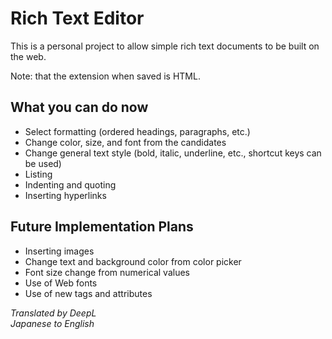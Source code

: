 # Rich Text Editor
This is a personal project to allow simple rich text documents to be built on the web.

Note: that the extension when saved is HTML.

## What you can do now
- Select formatting (ordered headings, paragraphs, etc.)
- Change color, size, and font from the candidates
- Change general text style (bold, italic, underline, etc., shortcut keys can be used)
- Listing
- Indenting and quoting
- Inserting hyperlinks

## Future Implementation Plans
- Inserting images
- Change text and background color from color picker
- Font size change from numerical values
- Use of Web fonts
- Use of new tags and attributes

*Translated by DeepL*  
*Japanese to English*

